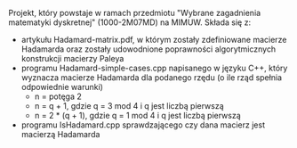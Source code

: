 Projekt, który powstaje w ramach przedmiotu "Wybrane zagadnienia matematyki dyskretnej" (1000-2M07MD) na MIMUW.
Składa się z:
- artykułu Hadamard-matrix.pdf, w którym zostały zdefiniowane macierze Hadamarda oraz zostały udowodnione poprawności algorytmicznych konstrukcji macierzy Paleya
- programu Hadamard-simple-cases.cpp napisanego w języku C++, który wyznacza macierze Hadamarda dla podanego rzędu (o ile rząd spełnia odpowiednie warunki)
  - n = potęga 2
  - n = q + 1, gdzie q = 3 mod 4 i q jest liczbą pierwszą
  - n = 2 * (q + 1), gdzie q = 1 mod 4 i q jest liczbą pierwszą
- programu IsHadamard.cpp sprawdzającego czy dana macierz jest macierzą Hadamarda
